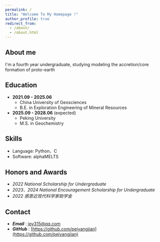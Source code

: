 ```yaml
---
permalink: /
title: "Welcome To My Homepage !"
author_profile: true
redirect_from: 
  - /about/
  - /about.html
---
```



## About me
I'm a fourth year undergraduate, studying modeling the accretion/core formation of proto-earth

## Education
- **2021.09 - 2025.06**
  - China University of Geosciences
  - B.E. in Exploration Engineering of Mineral Resources
- **2025.09 - 2028.06** (expected)
  - Peking University
  - M.S. in Geochemistry 

## Skills
- Language: Python、C
- Software: alphaMELTS

## Honors and Awards
- *2022 National Scholarship for Undergraduate*
- *2023、2024 National Encouragement Scholarship for Undergraduate*
- *2022 感恩近现代科学家助学金*

## Contact
- ***Email*** : [jpy315@qq.com](mailto:jpy315@qq.com)
- ***GitHub*** : [https://github.com/peiyangjian](https://github.com/peiyangjian)
